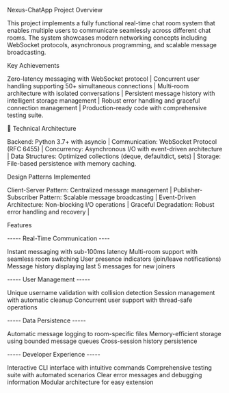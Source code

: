 Nexus-ChatApp Project Overview


This project implements a fully functional real-time chat room system that enables multiple users to communicate seamlessly across different chat rooms. The system showcases modern networking concepts including WebSocket protocols, asynchronous programming, and scalable message broadcasting.

Key Achievements

 Zero-latency messaging with WebSocket protocol |
 Concurrent user handling supporting 50+ simultaneous connections |
 Multi-room architecture with isolated conversations |
 Persistent message history with intelligent storage management |
 Robust error handling and graceful connection management |
 Production-ready code with comprehensive testing suite. 


🔧 Technical Architecture

Backend: Python 3.7+ with asyncio |
Communication: WebSocket Protocol (RFC 6455) |
Concurrency: Asynchronous I/O with event-driven architecture |
Data Structures: Optimized collections (deque, defaultdict, sets) |
Storage: File-based persistence with memory caching.

Design Patterns Implemented

 Client-Server Pattern: Centralized message management |
 Publisher-Subscriber Pattern: Scalable message broadcasting |
 Event-Driven Architecture: Non-blocking I/O operations |
 Graceful Degradation: Robust error handling and recovery |


 Features

 
 ----- Real-Time Communication ----

Instant messaging with sub-100ms latency
Multi-room support with seamless room switching
User presence indicators (join/leave notifications)
Message history displaying last 5 messages for new joiners

 ----- User Management  -----

Unique username validation with collision detection
Session management with automatic cleanup
Concurrent user support with thread-safe operations

 ----- Data Persistence  -----

Automatic message logging to room-specific files
Memory-efficient storage using bounded message queues
Cross-session history persistence

 ----- Developer Experience  -----

Interactive CLI interface with intuitive commands
Comprehensive testing suite with automated scenarios
Clear error messages and debugging information
Modular architecture for easy extension
